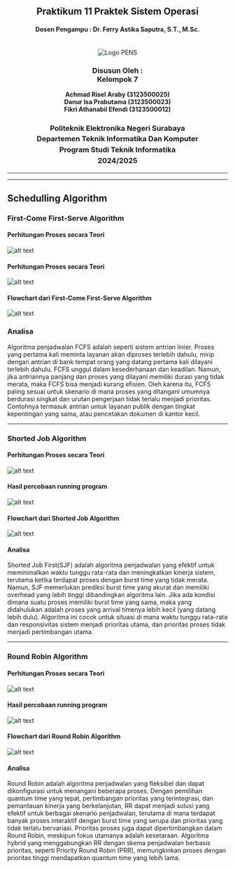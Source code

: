 <div align="center">
  <h2 style="text-align: center;font-weight: bold">Praktikum 11
Praktek Sistem Operasi</br></h2>
  <h4 style="text-align: center;">Dosen Pengampu : Dr. Ferry Astika Saputra, S.T., M.Sc.</h4>
</div>
<br />
<div align="center">
  <img src="https://upload.wikimedia.org/wikipedia/id/4/44/Logo_PENS.png" alt="Logo PENS">
  <h3 style="text-align: center;">Disusun Oleh : <br>Kelompok 7</h3>
  <p style="text-align: center;">
    <strong>Achmad Risel Araby (3123500025)</strong><br>
    <strong>Danur Isa Prabutama (3123500023)</strong><br>
    <strong>Fikri Athanabil Efendi (3123500012)</strong>

  </p>

<h3 style="text-align: center;line-height: 1.5">Politeknik Elektronika Negeri Surabaya<br>Departemen Teknik Informatika Dan Komputer<br>Program Studi Teknik Informatika<br>2024/2025</h3>
  <hr><hr>
</div>

## Schedulling Algorithm
### First-Come First-Serve Algorithm
#### Perhitungan Proses secara Teori
![alt text](image/firstcomefirstserve.JPG)

#### Perhitungan Proses secara Teori
![alt text](image/fcfs.png)

#### Flowchart dari First-Come First-Serve Algorithm
![alt text](image/FCFS-Flowchart.jpg)

### Analisa
Algoritma penjadwalan FCFS adalah seperti sistem antrian linier. Proses yang pertama kali meminta layanan akan diproses terlebih dahulu, mirip dengan antrian di bank tempat orang yang datang pertama kali dilayani terlebih dahulu.
FCFS unggul dalam kesederhanaan dan keadilan. Namun, jika antriannya panjang dan proses yang dilayani memiliki durasi yang tidak merata, maka FCFS bisa menjadi kurang efisien.
Oleh karena itu, FCFS paling sesuai untuk skenario di mana proses yang ditangani umumnya berdurasi singkat dan urutan pengerjaan tidak terlalu menjadi prioritas. Contohnya termasuk antrian untuk layanan publik dengan tingkat kepentingan yang sama, atau pencetakan dokumen di kantor kecil.

___

### Shorted Job  Algorithm
#### Perhitungan Proses secara Teori
![alt text](image/sjf.png)

#### Hasil percobaan running program
![alt text](image/sjf-hasil.png)

#### Flowchart dari Shorted Job Algorithm
![alt text](image/SJF-Flowchart.jpg)

#### Analisa
Shorted Job First(SJF) adalah algoritma penjadwalan yang efektif untuk meminimalkan waktu tunggu rata-rata dan meningkatkan kinerja sistem, terutama ketika terdapat proses dengan burst time yang tidak merata. Namun, SJF memerlukan prediksi burst time yang akurat dan memiliki overhead yang lebih tinggi dibandingkan algoritma lain.  Jika ada kondisi dimana suatu proses memiliki burst time yang sama, maka yang didahulukan adalah proses yang arrival timenya lebih kecil (yang datang lebih dulu). Algoritma ini cocok untuk situasi di mana waktu tunggu rata-rata dan responsivitas sistem menjadi prioritas utama, dan prioritas proses tidak menjadi pertimbangan utama. 

___

### Round Robin Algorithm
#### Perhitungan Proses secara Teori
![alt text](image/round-robin.png)

#### Hasil percobaan running program
![alt text](image/rr-hasil.png)

#### Flowchart dari Round Robin Algorithm
![alt text](image/Round-Robin-Flowchart.jpg)

#### Analisa 
Round Robin adalah algoritma penjadwalan yang fleksibel dan dapat dikonfigurasi untuk menangani beberapa proses. Dengan pemilihan quantum time yang tepat, pertimbangan prioritas yang terintegrasi, dan pemantauan kinerja yang berkelanjutan, RR dapat menjadi solusi yang efektif untuk berbagai skenario penjadwalan, terutama di mana terdapat banyak proses interaktif dengan burst time yang serupa dan prioritas yang tidak terlalu bervariasi. Prioritas proses juga dapat dipertimbangkan dalam Round Robin, meskipun fokus utamanya adalah kesetaraan. Algoritma hybrid yang menggabungkan RR dengan skema penjadwalan berbasis prioritas, seperti Priority Round Robin (PRR), memungkinkan proses dengan prioritas tinggi mendapatkan quantum time yang lebih lama.
